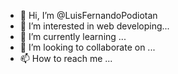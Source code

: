 - 👋 Hi, I’m @LuisFernandoPodiotan
- 👀 I’m interested in web developing...
- 🌱 I’m currently learning ...
- 💞️ I’m looking to collaborate on ...
- 📫 How to reach me ...

<!---
LuisFernandoPodiotan/LuisFernandoPodiotan is a ✨ special ✨ repository because its `README.md` (this file) appears on your GitHub profile.
You can click the Preview link to take a look at your changes.
--->
